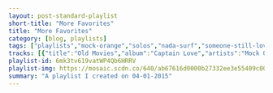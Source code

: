 ```yaml
---
layout: post-standard-playlist
short-title: "More Favorites"
title: "More Favorites"
category: [blog, playlists]
tags: ["playlists","mock-orange","solos","nada-surf","someone-still-loves-you-boris-yeltsin","the-delicious","roger-miller","matt-pond-pa","the-babies","misfits","streetlight-manifesto","george-baker-selection","ratatat","james-blake,-chance-the-rapper","george-shearing","roger-miller","mock-orange","ida-maria","phoenix","the-strokes","conor-oberst","maurice-ravel,-quatuor-ysaÿe","lou-reed","the-mighty-mighty-bosstones","the-sonics","the-long-winters","thomas-tallis,-andrew-fletcher,-ex-cathedra,-jeffrey-skidmore","doug-cloud-&-county-line","the-decemberists","phantom-planet","louis-xiv","streetlight-manifesto","elvis-presley","david-bowie,-ken-scott","the-xx","release-the-sunbird","the-middle-east","sufjan-stevens","the-national","bon-iver","beach-house","metallica","slayer","death-from-above-1979","everything-everything","nada-surf","mae","rilo-kiley","fleet-foxes","grizzly-bear","françoise-hardy","calexico","the-head-and-the-heart","of-montreal","the-thermals","blink-182","nada-surf","beck","nat-king-cole","save-ferris","capital-cities,-andré-3000","willy-mason","grizzly-bear","beach-house","lord-huron","mock-orange","vampire-weekend","islands","volcano!","fats-waller","benny-goodman,-billy-meyers,-elmer-schoebel,-jack-pettis","devo","green-day","austra","future-islands","macklemore-&-ryan-lewis","the-animals","johnny-cash","nada-surf","pretty-girls-make-graves","green-day","rage-against-the-machine","john-denver","sufjan-stevens","steeleye-span","afi","dashboard-confessional","eminem,-dina-rae","ratatat","foster-the-people","sum-41","richard-white,-jesse-corti","pinback","nat-king-cole","erik-satie,-klara-kormendi","the-mellomen","mac-demarco","ben-kweller","mae","artie-shaw","the-get-up-kids"]
tracks: [{"title":"Old Movies","album":"Captain Love","artists":"Mock Orange"},{"title":"Carpe Diem","album":"Beast Of Both Worlds","artists":"SoloS"},{"title":"Blankest Year","album":"The Weight Is A Gift","artists":"Nada Surf"},{"title":"Think I Wanna Die","album":"Pershing","artists":"Someone Still Loves You Boris Yeltsin"},{"title":"Social Security","album":"The Delicious The Delicious","artists":"The Delicious"},{"title":"Dang Me - Single Version","album":"All Time Greatest Hits","artists":"Roger Miller"},{"title":"Snow Day","album":"Winter Songs EP","artists":"Matt Pond PA"},{"title":"Mess Me Around","album":"Our House on the Hill","artists":"The Babies"},{"title":"Hybrid Moments","album":"Static Age","artists":"Misfits"},{"title":"The Saddest Song","album":"Everything Goes Numb","artists":"Streetlight Manifesto"},{"title":"Little Green Bag","album":"Reservoir Dogs (Original Motion Picture Soundtrack)","artists":"George Baker Selection"},{"title":"Loud Pipes","album":"Classics","artists":"Ratatat"},{"title":"Life Round Here","album":"Life Round Here","artists":"James Blake, Chance the Rapper"},{"title":"Lullaby Of Birdland","album":"Lullaby of Birdland (Best Of)","artists":"George Shearing"},{"title":"Chug-A-Lug - Single Version","album":"All Time Greatest Hits","artists":"Roger Miller"},{"title":"Feel It Now","album":"Disguised As Ghosts","artists":"Mock Orange"},{"title":"Oh My God","album":"Fortress 'round My Heart (Deluxe Edition)","artists":"Ida Maria"},{"title":"Sometimes in the Fall","album":"It's Never Been Like That (Deluxe Version)","artists":"Phoenix"},{"title":"Someday","album":"Is This It","artists":"The Strokes"},{"title":"I Don't Want to Die (In the Hospital)","album":"Conor Oberst","artists":"Conor Oberst"},{"title":"String Quartet In F Major, M.35: 2. Assez vif. Très rythmé","album":"Ravel/Debussy: String Quartets","artists":"Maurice Ravel, Quatuor Ysaÿe"},{"title":"I'm So Free","album":"Transformer","artists":"Lou Reed"},{"title":"Where'd You Go","album":"Where'd You Go","artists":"The Mighty Mighty Bosstones"},{"title":"Have Love Will Travel","album":"Here Are the Sonics","artists":"The Sonics"},{"title":"Cinnamon","album":"When I Pretend To Fall","artists":"The Long Winters"},{"title":"If Ye Love Me","album":"A New Heaven : 1000 Years of Sacred Choral Music","artists":"Thomas Tallis, Andrew Fletcher, Ex Cathedra, Jeffrey Skidmore"},{"title":"Come Back Little Darlin'","album":"Appalachian Rain","artists":"Doug Cloud & County Line"},{"title":"July, July!","album":"Castaways and Cutouts","artists":"The Decemberists"},{"title":"Big Brat","album":"Phantom Planet","artists":"Phantom Planet"},{"title":"Louis XIV","album":"Louis XIV","artists":"Louis XIV"},{"title":"We Will Fall Together","album":"Somewhere In The Between","artists":"Streetlight Manifesto"},{"title":"Return to Sender - From \"Girls! Girls! Girls!\"","album":"Elvis 75 - Good Rockin' Tonight","artists":"Elvis Presley"},{"title":"Queen Bitch - 1999 Remastered Version","album":"Hunky Dory","artists":"David Bowie, Ken Scott"},{"title":"Islands","album":"xx","artists":"The xx"},{"title":"Always Like The Son","album":"Come Back To Us","artists":"Release The Sunbird"},{"title":"Blood","album":"The Recordings of the Middle East","artists":"The Middle East"},{"title":"The Henney Buggy Band","album":"The Avalanche","artists":"Sufjan Stevens"},{"title":"I Need My Girl","album":"Trouble Will Find Me","artists":"The National"},{"title":"Skinny Love","album":"For Emma, Forever Ago","artists":"Bon Iver"},{"title":"Used to Be","album":"Teen Dream","artists":"Beach House"},{"title":"Battery","album":"Master Of Puppets","artists":"Metallica"},{"title":"Raining Blood","album":"Reign In Blood","artists":"Slayer"},{"title":"Romantic Rights","album":"You're A Woman, I'm A Machine","artists":"Death From Above 1979"},{"title":"Qwerty Finger","album":"Man Alive","artists":"Everything Everything"},{"title":"Looking Through (Acoustic)","album":"The Dulcitone Files","artists":"Nada Surf"},{"title":"The Fisherman Song (We All Need Love)","album":"(m)orning","artists":"Mae"},{"title":"A Better Son/Daughter","album":"The Execution Of All Things","artists":"Rilo Kiley"},{"title":"Helplessness Blues","album":"Helplessness Blues","artists":"Fleet Foxes"},{"title":"While You Wait For The Others","album":"Veckatimest","artists":"Grizzly Bear"},{"title":"Le temps de l'amour (Remastered)","album":"Canciones de Amor Vol.8: Francia","artists":"Françoise Hardy"},{"title":"Bisbee Blue","album":"Garden Ruin","artists":"Calexico"},{"title":"Cats and Dogs","album":"The Head and the Heart","artists":"The Head And The Heart"},{"title":"Gronlandic Edit","album":"Hissing Fauna, Are You The Destroyer?","artists":"of Montreal"},{"title":"You Will Be Free","album":"Desperate Ground","artists":"The Thermals"},{"title":"Here's Your Letter","album":"blink-182 (explicit version) [Explicit Version]","artists":"blink-182"},{"title":"From Now On","album":"Lucky","artists":"Nada Surf"},{"title":"Turn Away","album":"Morning Phase","artists":"Beck"},{"title":"Almost Like Being In Love - Remastered","album":"The Unforgettable Nat King Cole (Remastered)","artists":"Nat King Cole"},{"title":"The World Is New","album":"It Means Everything","artists":"Save Ferris"},{"title":"Farrah Fawcett Hair","album":"In A Tidal Wave Of Mystery (Deluxe)","artists":"Capital Cities, André 3000"},{"title":"Talk Me Down","album":"Don't Stop Now","artists":"Willy Mason"},{"title":"Two Weeks","album":"Veckatimest","artists":"Grizzly Bear"},{"title":"Lazuli","album":"Bloom","artists":"Beach House"},{"title":"Time To Run","album":"Lonesome Dreams","artists":"Lord Huron"},{"title":"Make Friends","album":"Mind Is Not Brain","artists":"Mock Orange"},{"title":"California English","album":"Contra","artists":"Vampire Weekend"},{"title":"No You Don't","album":"Vapours","artists":"Islands"},{"title":"Africa Just Wants To Have Fun","album":"Paperwork","artists":"volcano!"},{"title":"Ain't Misbehavin","album":"1934-1943 - Ain't Misbehavin","artists":"Fats Waller"},{"title":"Bugle Call Rag (Live)","album":"In Person","artists":"Benny Goodman, Billy Meyers, Elmer Schoebel, Jack Pettis"},{"title":"Whip It - 2009 Remaster","album":"Freedom Of Choice (Deluxe Remastered Edition)","artists":"DEVO"},{"title":"Peacemaker","album":"21st Century Breakdown","artists":"Green Day"},{"title":"Home","album":"Home","artists":"Austra"},{"title":"Spirit","album":"Singles","artists":"Future Islands"},{"title":"Can't Hold Us - feat. Ray Dalton","album":"The Heist","artists":"Macklemore & Ryan Lewis"},{"title":"House Of The Rising Sun","album":"The Best Of The Animals","artists":"The Animals"},{"title":"Hey Porter","album":"The Mystery Of Life","artists":"Johnny Cash"},{"title":"Je T'Attendais","album":"B-Sides","artists":"Nada Surf"},{"title":"Bring It On Golden Pond","album":"Good Health","artists":"Pretty Girls Make Graves"},{"title":"Basket Case","album":"Dookie","artists":"Green Day"},{"title":"Sleep Now In the Fire","album":"The Battle Of Los Angeles","artists":"Rage Against The Machine"},{"title":"Take Me Home, Country Roads - Original Version","album":"John Denver's Greatest Hits","artists":"John Denver"},{"title":"The Tallest Man, the Broadest Shoulders Part I: The Great Frontier Part II: Come to Me Only With Playthings Now","album":"Illinois","artists":"Sufjan Stevens"},{"title":"The Blackleg Miner","album":"Hark! The Village Wait","artists":"Steeleye Span"},{"title":"The Leaving Song","album":"Sing The Sorrow","artists":"AFI"},{"title":"The Good Fight","album":"The Places You Have Come To Fear The Most","artists":"Dashboard Confessional"},{"title":"Superman","album":"The Eminem Show","artists":"Eminem, Dina Rae"},{"title":"Wildcat","album":"Classics","artists":"Ratatat"},{"title":"The Truth","album":"Supermodel","artists":"Foster The People"},{"title":"Screaming Bloody Murder","album":"Screaming Bloody Murder","artists":"Sum 41"},{"title":"Gaston - Soundtrack","album":"Beauty And The Beast (Soundtrack)","artists":"Richard White, Jesse Corti"},{"title":"Proceed to Memory","album":"Information Retrieved","artists":"Pinback"},{"title":"Straighten Up And Fly Right - Remastered","album":"The Unforgettable Nat King Cole (Remastered)","artists":"Nat King Cole"},{"title":"3 Gymnopédies: Gymnopedie No. 1","album":"Satie: Piano Works (Selection)","artists":"Erik Satie, Klara Kormendi"},{"title":"The Ballad of Davy Crockett - From \"Frontierland\"","album":"Fantastic Mr. Fox (Original Soundtrack) [International Version]","artists":"The Mellomen"},{"title":"Salad Days","album":"Salad Days","artists":"Mac DeMarco"},{"title":"Commerce, TX","album":"Sha Sha","artists":"Ben Kweller"},{"title":"This Time Is The Last Time - Donnie Vs Reggie Mix","album":"Destination: B Sides","artists":"Mae"},{"title":"Smoke Gets In You're Eyes","album":"Artie Shaw - Stardust","artists":"Artie Shaw"},{"title":"Overdue","album":"On A Wire","artists":"The Get Up Kids"}]
playlist-id: 6mk3tv619vatWP4Qb6HRRV
playlist-img: https://mosaic.scdn.co/640/ab67616d0000b27332ee3e55409c00e98c379562ab67616d0000b2736faf8a4bb64ca0cca750e52bab67616d0000b27372c86bea2194797042f6187aab67616d0000b273a47a8c2134175f6e18f8fca3
summary: "A playlist I created on 04-01-2015"
---
```

